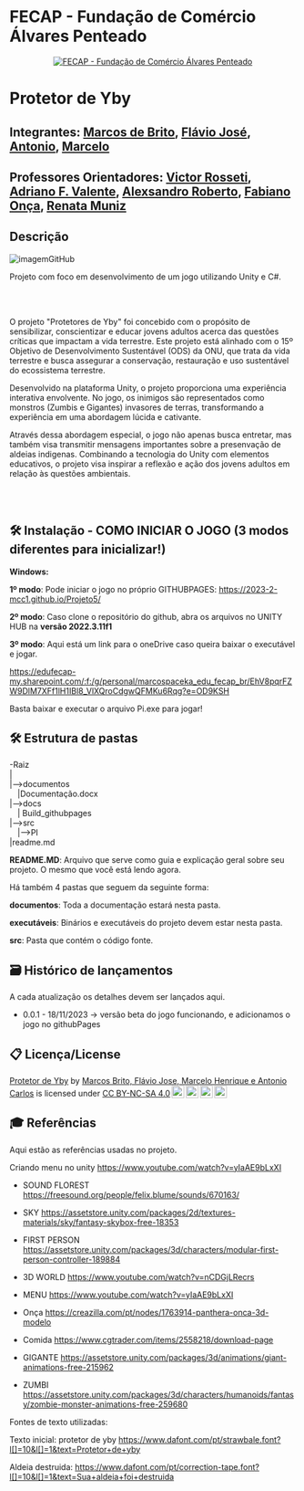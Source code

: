 # FECAP - Fundação de Comércio Álvares Penteado

<p align="center">
<a href= "https://www.fecap.br/"><img src="https://encrypted-tbn0.gstatic.com/images?q=tbn:ANd9GcRhZPrRa89Kma0ZZogxm0pi-tCn_TLKeHGVxywp-LXAFGR3B1DPouAJYHgKZGV0XTEf4AE&usqp=CAU" alt="FECAP - Fundação de Comércio Álvares Penteado" border="0"></a>
</p>

# Protetor de Yby

## Integrantes: <a href="https://www.linkedin.com/in/marcos-debrito/">Marcos de Brito</a>, <a href="#">Flávio José</a>, <a href="#">Antonio</a>, <a href="#">Marcelo</a>


## Professores Orientadores: <a href="https://www.linkedin.com/in/victorbarq/">Victor Rosseti</a>, <a href="https://www.linkedin.com/in/victorbarq/">Adriano F. Valente</a>, <a href="https://www.linkedin.com/in/victorbarq/">Alexsandro Roberto</a>, <a href="https://www.linkedin.com/in/fabiano-on%C3%A7a-3214a12/">Fabiano Onça</a>, <a href="https://www.linkedin.com/in/victorbarq/">Renata Muniz</a>

## Descrição

![imagemGitHub](https://github.com/2023-2-MCC1/Projeto5/assets/123966858/c208b9bd-6619-4028-8af8-ee0a5a9ac6a6)


Projeto com foco em desenvolvimento de um jogo utilizando Unity e C#.

<br><br>

O projeto "Protetores de Yby" foi concebido com o propósito de sensibilizar, conscientizar e educar jovens adultos acerca das questões críticas que impactam a vida terrestre. Este projeto está alinhado com o 15º Objetivo de Desenvolvimento Sustentável (ODS) da ONU, que trata da vida terrestre e busca assegurar a conservação, restauração e uso sustentável do ecossistema terrestre.

Desenvolvido na plataforma Unity, o projeto proporciona uma experiência interativa envolvente. No jogo, os inimigos são representados como monstros (Zumbis e Gigantes) invasores de terras, transformando a experiência em uma abordagem lúcida e cativante.

Através dessa abordagem especial, o jogo não apenas busca entretar, mas também visa transmitir mensagens importantes sobre a presenvação de aldeias indigenas. Combinando a tecnologia do Unity com elementos educativos, o projeto visa inspirar a reflexão e ação dos jovens adultos em relação às questões ambientais.

<br><br>



## 🛠 Instalação - COMO INICIAR O JOGO (3 modos diferentes para inicializar!)

<b>Windows:</b>

**1º modo**:  Pode iniciar o jogo no próprio GITHUBPAGES:
https://2023-2-mcc1.github.io/Projeto5/

**2º modo**: Caso clone o repositório do github, abra os arquivos no UNITY HUB na **versão 2022.3.11f1**

**3º modo**: Aqui está um link para o oneDrive caso queira baixar o executável e jogar.

https://edufecap-my.sharepoint.com/:f:/g/personal/marcospaceka_edu_fecap_br/EhV8pqrFZW9DlM7XFf1lH1IBl8_VlXQroCdgwQFMKu6Rqg?e=OD9KSH

Basta baixar e executar o arquivo Pi.exe para jogar!





## 🛠 Estrutura de pastas

-Raiz<br>
|<br>
|-->documentos<br>
  &emsp;|Documentação.docx<br>
|-->docs<br>
  &emsp;| Build_githubpages<br>
|-->src<br>
  &emsp;|-->PI<br>
|readme.md<br>


<b>README.MD</b>: Arquivo que serve como guia e explicação geral sobre seu projeto. O mesmo que você está lendo agora.

Há também 4 pastas que seguem da seguinte forma:

<b>documentos</b>: Toda a documentação estará nesta pasta.

<b>executáveis</b>: Binários e executáveis do projeto devem estar nesta pasta.

<b>src</b>: Pasta que contém o código fonte.


## 🗃 Histórico de lançamentos

A cada atualização os detalhes devem ser lançados aqui.

* 0.0.1 - 18/11/2023
  -> versão beta do jogo funcionando, e adicionamos o jogo no githubPages


## 📋 Licença/License

<p xmlns:cc="http://creativecommons.org/ns#" xmlns:dct="http://purl.org/dc/terms/"><a property="dct:title" rel="cc:attributionURL" href="https://github.com/2023-2-MCC1/Projeto5">Protetor de Yby</a> by <a rel="cc:attributionURL dct:creator" property="cc:attributionName" href="https://www.linkedin.com/in/marcos-brito-091a89265/">Marcos Brito, Flávio Jose, Marcelo Henrique e Antonio Carlos</a> is licensed under <a href="http://creativecommons.org/licenses/by-nc-sa/4.0/?ref=chooser-v1" target="_blank" rel="license noopener noreferrer" style="display:inline-block;">CC BY-NC-SA 4.0<img style="height:22px!important;margin-left:3px;vertical-align:text-bottom;" src="https://mirrors.creativecommons.org/presskit/icons/cc.svg?ref=chooser-v1"><img style="height:22px!important;margin-left:3px;vertical-align:text-bottom;" src="https://mirrors.creativecommons.org/presskit/icons/by.svg?ref=chooser-v1"><img style="height:22px!important;margin-left:3px;vertical-align:text-bottom;" src="https://mirrors.creativecommons.org/presskit/icons/nc.svg?ref=chooser-v1"><img style="height:22px!important;margin-left:3px;vertical-align:text-bottom;" src="https://mirrors.creativecommons.org/presskit/icons/sa.svg?ref=chooser-v1"></a></p>


## 🎓 Referências

Aqui estão as referências usadas no projeto.


Criando menu no unity
https://www.youtube.com/watch?v=yIaAE9bLxXI

- SOUND FLOREST
https://freesound.org/people/felix.blume/sounds/670163/

- SKY
https://assetstore.unity.com/packages/2d/textures-materials/sky/fantasy-skybox-free-18353

- FIRST PERSON
https://assetstore.unity.com/packages/3d/characters/modular-first-person-controller-189884
  
 - 3D WORLD
 https://www.youtube.com/watch?v=nCDGjLRecrs
 
 - MENU
 https://www.youtube.com/watch?v=yIaAE9bLxXI 
	
- Onça
https://creazilla.com/pt/nodes/1763914-panthera-onca-3d-modelo

- Comida 
https://www.cgtrader.com/items/2558218/download-page

- GIGANTE
https://assetstore.unity.com/packages/3d/animations/giant-animations-free-215962 

- ZUMBI
https://assetstore.unity.com/packages/3d/characters/humanoids/fantasy/zombie-monster-animations-free-259680


Fontes de texto utilizadas:

Texto inicial: protetor de yby 
https://www.dafont.com/pt/strawbale.font?l[]=10&l[]=1&text=Protetor+de+yby

Aldeia destruida:
https://www.dafont.com/pt/correction-tape.font?l[]=10&l[]=1&text=Sua+aldeia+foi+destruida


